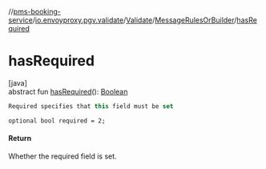 //[pms-booking-service](../../../../index.md)/[io.envoyproxy.pgv.validate](../../index.md)/[Validate](../index.md)/[MessageRulesOrBuilder](index.md)/[hasRequired](has-required.md)

# hasRequired

[java]\
abstract fun [hasRequired](has-required.md)(): [Boolean](https://kotlinlang.org/api/core/kotlin-stdlib/kotlin/-boolean/index.html)

```kotlin
Required specifies that this field must be set

```
`optional bool required = 2;`

#### Return

Whether the required field is set.